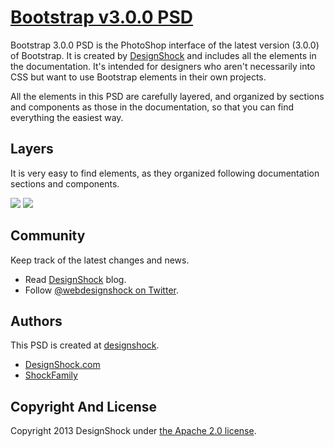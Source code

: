 # [Bootstrap v3.0.0 PSD](http://designshock.com)

Bootstrap 3.0.0 PSD is the PhotoShop interface of the latest version (3.0.0) of
Bootstrap. It is created by [DesignShock](http://designshock.com) and includes all the elements in the documentation. It's intended for designers who aren't necessarily into CSS
but want to use Bootstrap elements in their own projects.

All the elements in this PSD are carefully layered, and organized by sections and components
as those in the documentation, so that you can find everything the easiest way.

## Layers

It is very easy to find elements, as they organized following documentation sections and components.


![](http://designshock.com/images/bootstrap/layers.jpg)
![](http://designshock.com/images/bootstrap/alerts.jpg)

## Community
Keep track of the latest changes and news.

* Read [DesignShock](http://designshock.com) blog.
* Follow [@webdesignshock on Twitter](https://twitter.com/webdesignshock).


## Authors

This PSD is created at [designshock](http://designshock.com/).

* [DesignShock.com](http://designshock.com)
* [ShockFamily](http://shockfamily.us)


## Copyright And License

Copyright 2013 DesignShock under [the Apache 2.0 license](LICENSE).

